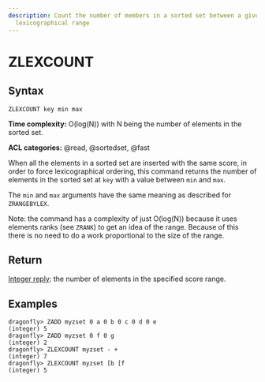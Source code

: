 ```yaml
---
description: Count the number of members in a sorted set between a given
  lexicographical range
---
```


# ZLEXCOUNT

## Syntax

    ZLEXCOUNT key min max

**Time complexity:** O(log(N)) with N being the number of elements in the sorted set.

**ACL categories:** @read, @sortedset, @fast

When all the elements in a sorted set are inserted with the same score, in order to force lexicographical ordering, this command returns the number of elements in the sorted set at `key` with a value between `min` and `max`.

The `min` and `max` arguments have the same meaning as described for
`ZRANGEBYLEX`.

Note: the command has a complexity of just O(log(N)) because it uses elements ranks (see `ZRANK`) to get an idea of the range. Because of this there is no need to do a work proportional to the size of the range.

## Return

[Integer reply](https://redis.io/docs/reference/protocol-spec#resp-integers): the number of elements in the specified score range.

## Examples

```shell
dragonfly> ZADD myzset 0 a 0 b 0 c 0 d 0 e
(integer) 5
dragonfly> ZADD myzset 0 f 0 g
(integer) 2
dragonfly> ZLEXCOUNT myzset - +
(integer) 7
dragonfly> ZLEXCOUNT myzset [b [f
(integer) 5
```
